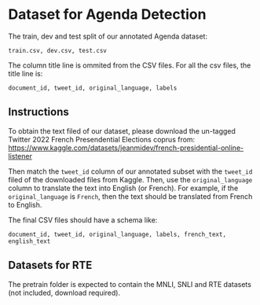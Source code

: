 # Dataset for Agenda Detection

The train, dev and test split of our annotated Agenda dataset: 

```
train.csv, dev.csv, test.csv 
```

The column title line is ommited from the CSV files. For all the csv files, the title line is:

```
document_id, tweet_id, original_language, labels
```

## Instructions
To obtain the text filed of our dataset, please download the un-tagged Twitter 2022 French Presendential Elections coprus from: https://www.kaggle.com/datasets/jeanmidev/french-presidential-online-listener

Then match the ```tweet_id``` column of our annotated subset with the ```tweet_id``` filed of the downloaded files from Kaggle. Then, use the ```original_language``` column to translate the text into English (or French). For example, if the ```original_language``` is ```French```, then the text should be translated from French to English.

The final CSV files should have a schema like:

```
document_id, tweet_id, original_language, labels, french_text, english_text
```

## Datasets for RTE
The pretrain folder is expected to contain the MNLI, SNLI and RTE datasets (not included, download required). 
